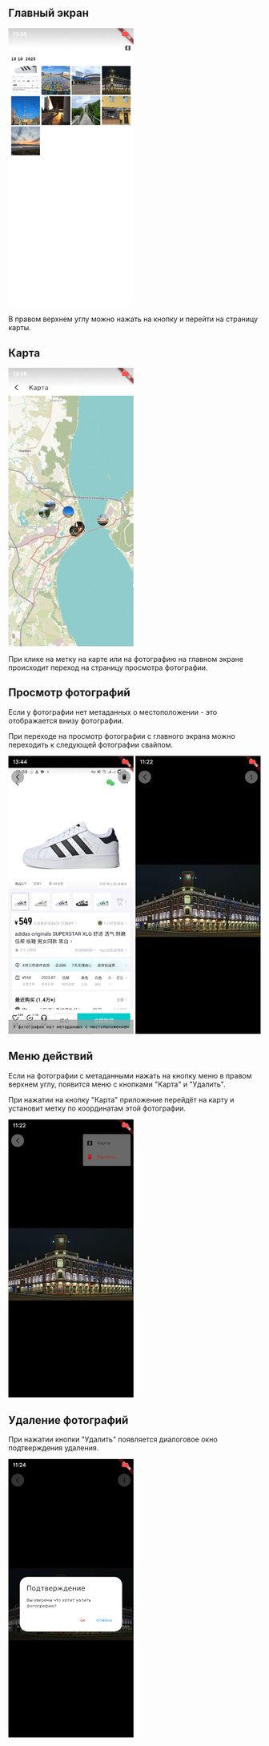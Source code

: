 ## Главный экран

<img src="./images_readme/gallery.png" alt="Галерея" width="250">

В правом верхнем углу можно нажать на кнопку и перейти на страницу карты.

## Карта

<img src="./images_readme/map.png" alt="Карта" width="250">

При клике на метку на карте или на фотографию на главном экране происходит переход на страницу просмотра фотографии.

## Просмотр фотографий

Если у фотографии нет метаданных о местоположении - это отображается внизу фотографии.

При переходе на просмотр фотографии с главного экрана можно переходить к следующей фотографии свайпом.

<div align="center">
    <img src="./images_readme/view1.png" alt="Фотография без метаданных" width="250">
    <img src="./images_readme/view2.png" alt="Фотография c метаданными" width="250">
</div>

## Меню действий

Если на фотографии с метаданными нажать на кнопку меню в правом верхнем углу, появится меню с кнопками "Карта" и "Удалить".

При нажатии на кнопку "Карта" приложение перейдёт на карту и установит метку по координатам этой фотографии.

<img src="./images_readme/menu.png" alt="Меню" width="250">

## Удаление фотографий

При нажатии кнопки "Удалить" появляется диалоговое окно подтверждения удаления.

<img src="./images_readme/delete.png" alt="Удаление" width="250">
